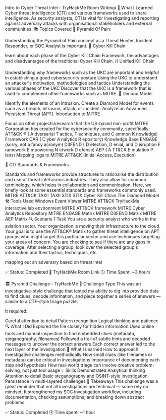 Intro to Cyber Threat Intel - TryHackMe Room Writeup
🧠 What I Learned
Cyber threat intelligence (CTI) and various frameworks used to share intelligence. As security analysts, CTI is vital for investigating and reporting against adversary attacks with organisational stakeholders and external communities.
📚 Topics Covered
🔺 Pyramid Of Pain:

Understanding the Pyramid of Pain concept as a Threat Hunter, Incident Responder, or SOC Analyst is important.
🔗 Cyber Kill Chain

learn about each phase of the Cyber Kill Chain Framework, the advantages and disadvantages of the traditional Cyber Kill Chain.
⛓️ Unified Kill Chain

Understanding why frameworks such as the UKC are important and helpful in establishing a good cybersecurity posture
Using the UKC to understand an attacker's motivation, methodologies and tactics
Understanding the various phases of the UKC
Discover that the UKC is a framework that is used to complement other frameworks such as MITRE.
💠 Dimond Model

Identify the elements of an intrusion.
Create a Diamond Model for events such as a breach, intrusion, attack, or incident.
Analyze an Advanced Persistent Threat (APT).
Introduction to MITRE

Focus on other projects/research that the US-based non-profit MITRE Corporation has created for the cybersecurity community, specifically:
ATT&CK ® ( A dversarial T actics, T echniques, and C ommon K nowledge) Framework
CAR ( C yber A nalytics R epository) Knowledge Base
ENGAGE (sorry, not a fancy acronym)
D3FEND ( D etection, D enial, and D isruption F ramework E mpowering N etwork D efense)
AEP ( A TT&CK E mulation P lans)
Mapping logs to MITRE ATT&CK (Initial Access, Execution)



🔗 CTI Standards & Frameworks

Standards and frameworks provide structures to rationalise the distribution and use of threat intel across industries. They also allow for common terminology, which helps in collaboration and communication. Here, we briefly look at some essential standards and frameworks commonly used.
MITRE ATT&CK
TAXII TAXII
STIX STIX
Cyber Kill Chain
The Diamond Model
🛠️ Tools Used
Windows Event Viewer
MITRE ATT&CK
TryHackMe interactive lab environment
MITRE ATT&CK framework
MITRE Cyber Analytics Repository
MITRE ENGAGE Matrix
MITRE D3FEND Matrix
MITRE AEP Matrix
🔍 Scenario 1 Task
You are a security analyst who works in the aviation sector. Your organization is moving their infrastructure to the cloud. Your goal is to use the ATT&CK® Matrix to gather threat intelligence on APT groups who might target this particular sector and use techniques targeting your areas of concern. You are checking to see if there are any gaps in coverage. After selecting a group, look over the selected group's information and their tactics, techniques, etc.

mapping out an adversary based on threat intel

✅ Status: Completed
🔗 TryHackMe Room Link
🕒 Time Spent: ~3 hours

🏛️ Pyramid Challenge - TryHackMe
🧩 Challenge Type
This was an investigative-style challenge that tested my ability to dig into provided data to find clues, decode information, and piece together a series of answers — similar to a CTF-style triage puzzle.

It required:

Careful attention to detail
Pattern recognition
Logical thinking and patience
🔍 What I Did
Explored the file closely for hidden information
Used online tools and manual inspection to find embedded clues (metadata, steganography, filenames)
Followed a trail of subtle hints and decoded messages to uncover the correct answers
Each correct answer led to the next layer of the investigation
🧠 What I Learned
How to approach investigative challenges methodically
How small clues (like filenames or metadata) can be critical in investigations
Importance of documenting each step and hypothesis
How real-world triage can involve creative problem-solving, not just tool usage
💡 Skills Demonstrated
Analytical thinking
Attention to detail
Basic steganography and OSINT-style investigation
Persistence in multi-layered challenges
📌 Takeaways
This challenge was a great reminder that not all investigations are technical — some rely on mindset. It strengthened my SOC investigation workflow, including documentation, checking assumptions, and breaking down abstract problems.

✅ Status: Completed
🕒 Time spent: ~1 hour
